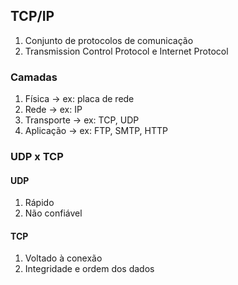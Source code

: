 ## TCP/IP

1. Conjunto de protocolos de comunicação 
2. Transmission Control Protocol e Internet Protocol
 
 ### Camadas 
 1. Física -> ex: placa de rede
 2. Rede -> ex: IP
 3. Transporte -> ex: TCP, UDP
 4. Aplicação -> ex: FTP, SMTP, HTTP

### UDP x TCP
#### UDP
1. Rápido
2. Não confiável

#### TCP
1. Voltado à conexão 
2. Integridade e ordem dos dados